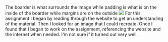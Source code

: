 The boarder is what surrounds the image while padding is what is on the inside of the boarder while margins are on the outside
<img src=".images/ellsworth-kelly.jpg">
For this assignment I began by reading through the website to get an understanding of the material. Then I looked for an image that I could recreate. Once I found that I began to work on the assignment, referencing the website and the internet when needed. I'm not sure if it turned out very well. 
